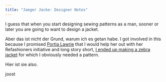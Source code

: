 ```yaml
---
title: "Jaeger Jacke: Designer Notes"
---
```


I guess that when you start designing sewing patterns as a man, sooner or later you are going to want to design a jacket.

Aber das ist nicht der Grund, warum ich es getan habe. I got involved in this because I promised [Portia Lawrie](https://www.instagram.com/portialawrie/) that I would help her out with her Refashioners initiative and long story short, [I ended up making a zebra jacket](/blog/the-refashioners-2017/) for which I obviously needed a pattern.


Hier ist sie also.

joost
